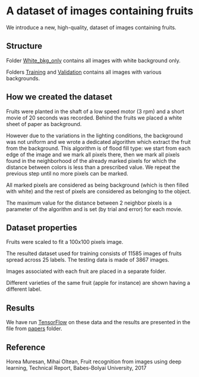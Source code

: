# A dataset of images containing fruits #

We introduce a new, high-quality, dataset of images containing fruits.

## Structure ##

Folder [White_bkg_only](White_bkg_only) contains all images with white background only.

Folders [Training](Training) and [Validation](Validation) contains all images with various backgrounds.

## How we created the dataset ##

Fruits were planted in the shaft of a low speed motor (3 rpm) and a short movie of 20 seconds was recorded. Behind the fruits we placed a white sheet of paper as background. 

However due to the variations in the lighting conditions, the background was not uniform and we wrote a dedicated algorithm which extract the fruit from the background. This algorithm is of flood fill type: 
we start from each edge of the image and we mark all pixels there, then we mark all pixels found in the neighborhood of the already marked pixels for which the distance between colors is less than a prescribed value. We repeat the previous step until no more pixels can be marked.

All marked pixels are considered as being background (which is then filled with white) and the rest of pixels are considered as belonging to the object.

The maximum value for the distance between 2 neighbor pixels is a parameter of the algorithm and is set (by trial and error) for each movie.

## Dataset properties ##

Fruits were scaled to fit a 100x100 pixels image.

The resulted dataset used for training consists of 11585 images of fruits spread across 25 labels. The testing data is made of 3867 images.

Images associated with each fruit are placed in a separate folder.

Different varieties of the same fruit (apple for instance) are shown having a different label.

## Results ##

We have run [TensorFlow](https://github.com/tensorflow/tensorflow) on these data and the results are presented in the file from [papers](papers) folder.

## Reference ##

Horea Muresan, Mihai Oltean, Fruit recognition from images using deep learning, Technical Report, Babes-Bolyai University, 2017
